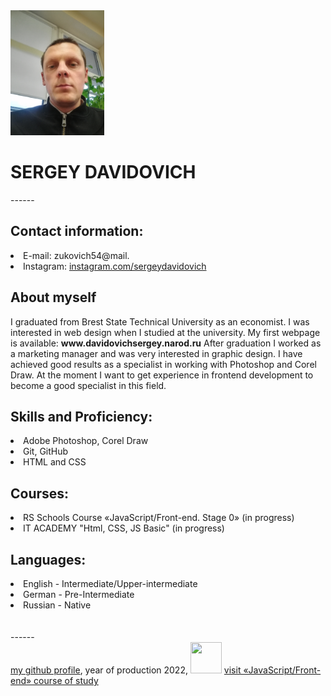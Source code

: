 <header></header>
<main>
<img src="https://github.com/davserge/rsschool-cv/blob/rsschool-cv-html/img/myfoto.jpg" width="150" height="200" alt="my foto">
<h1><b>SERGEY DAVIDOVICH</b></h1>
------
<h2><b>Contact information:</b></h2>
<li>E-mail: zukovich54@mail.</li>
<li>Instagram: <a href="https://www.instagram.com/sergeydavidovich/" target="_blank">instagram.com/sergeydavidovich</a></li> 
<h2><b>About myself</b></h2>
I graduated from Brest State Technical University as an economist. I was interested in web design when I studied at the university. My first webpage is available: <b>www.davidovichsergey.narod.ru</b> After graduation I worked as a marketing manager and was very interested in graphic design. I have achieved good results as a specialist in working with Photoshop and Corel Draw. At the moment I want to get experience in frontend development to become a good specialist in this field. 
<h2><b>Skills and Proficiency:</b></h2>
<li>Adobe Photoshop, Corel Draw</li>
<li>Git, GitHub</li>
<li>HTML and CSS</li>
<h2><b>Courses:</b></h2>
<li>RS Schools Course «JavaScript/Front-end. Stage 0» (in progress)</li>
<li>IT ACADEMY "Html, CSS, JS Basic" (in progress)</li>
<h2><b>Languages:</b></h2>
<li>English - Intermediate/Upper-intermediate</li>
<li>German - Pre-Intermediate</li>
<li>Russian - Native</li>
</main>
<br><br>------<br>
<footer><a href="https://github.com/davserge" target="_blank" alt="link to my github profile">my github profile</a>, year of production 2022, <img src="https://rs.school/images/rs_school_js.svg" width="50" height="50 alt="rsschool logo"> <a href="https://rs.school/js/" target="_blank">visit «JavaScript/Front-end» course of study
</footer>
